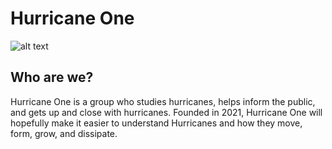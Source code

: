 # Hurricane One

![alt text](https://hurricane.one/assets/logos/Hurricaneonethinlogo.png)

## Who are we?

Hurricane One is a group who studies hurricanes, helps inform the public, and gets up and close with hurricanes.
Founded in 2021, Hurricane One will hopefully make it easier to understand Hurricanes and how they move, form, grow, and dissipate.
